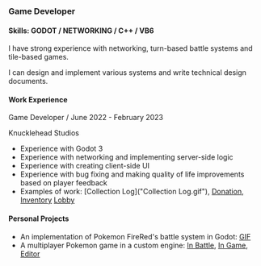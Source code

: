 ### Game Developer
#### Skills: GODOT / NETWORKING / C++ / VB6
I have strong experience with networking, turn-based battle systems and tile-based games.

I can design and implement various systems and write technical design documents.

#### Work Experience
Game Developer / June 2022 - February 2023

Knucklehead Studios
- Experience with Godot 3
- Experience with networking and implementing server-side logic
- Experience with creating client-side UI
- Experience with bug fixing and making quality of life improvements based on player feedback
- Examples of work: [Collection Log]("Collection Log.gif"), [Donation](Donation.gif), [Inventory](Inventory.gif)
[Lobby](Lobby.gif)

#### Personal Projects
- An implementation of Pokemon FireRed's battle system in Godot: [GIF](Battle.gif)
- A multiplayer Pokemon game in a custom engine: [In Battle](Battle.png), [In Game](Ingame.PNG), [Editor](Editor.png)
